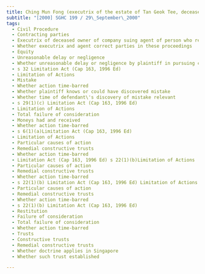 ```yaml
---
title: Ching Mun Fong (executrix of the estate of Tan Geok Tee, deceased) v Liu Cho Chit (No 2) 
subtitle: "[2000] SGHC 199 / 29\_September\_2000"
tags:
  - Civil Procedure
  - Contracting parties
  - Executrix of deceased owner of company suing agent of person who received moneys
  - Whether executrix and agent correct parties in these proceedings
  - Equity
  - Unreasonable delay or negligence
  - Whether unreasonable delay or negligence by plaintiff in pursuing claims
  - s 32 Limitation Act (Cap 163, 1996 Ed)
  - Limitation of Actions
  - Mistake
  - Whether action time-barred
  - Whether plaintiff knows or could have discovered mistake
  - Whether time of defendant\'s discovery of mistake relevant
  - s 29(1)(c) Limitation Act (Cap 163, 1996 Ed)
  - Limitation of Actions
  - Total failure of consideration
  - Moneys had and received
  - Whether action time-barred
  - s 6(1)(a)Limitation Act (Cap 163, 1996 Ed)
  - Limitation of Actions
  - Particular causes of action
  - Remedial constructive trusts
  - Whether action time-barred
  - Limitation Act (Cap 163, 1996 Ed) s 22(1)(b)Limitation of Actions
  - Particular causes of action
  - Remedial constructive trusts
  - Whether action time-barred
  - s 22(1)(b) Limitation Act (Cap 163, 1996 Ed) Limitation of Actions
  - Particular causes of action
  - Remedial constructive trusts
  - Whether action time-barred
  - s 22(1)(b) Limitation Act (Cap 163, 1996 Ed)
  - Restitution
  - Failure of consideration
  - Total failure of consideration
  - Whether action time-barred
  - Trusts
  - Constructive trusts
  - Remedial constructive trusts
  - Whether doctrine applies in Singapore
  - Whether such trust established

---
```


